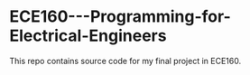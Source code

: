 # ECE160---Programming-for-Electrical-Engineers

This repo contains source code for my final project in ECE160.
